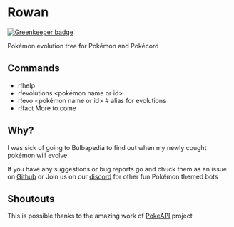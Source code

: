 # Rowan

[![Greenkeeper badge](https://badges.greenkeeper.io/thattomperson/rowan.svg)](https://greenkeeper.io/)

Pokémon evolution tree for Pokémon and Pokécord

## Commands
- r!help
- r!evolutions <pokémon name or id> 
- r!evo <pokémon name or id> # alias for evolutions
- r!fact
More to come

## Why?
I was sick of going to Bulbapedia to find out when my newly cought pokémon will evolve.

If you have any suggestions or bug reports go and chuck them as an issue on [Github](https://github.com/thattomperson/rowan/issues) or Join us on our [discord](https://discord.gg/wA9zAff) for other fun Pokémon themed bots

## Shoutouts
This is possible thanks to the amazing work of [PokeAPI](https://pokeapi.co/) project

